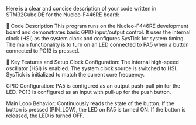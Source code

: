 Here is a clear and concise description of your code written in STM32CubeIDE for the Nucleo-F446RE board:

📝 Code Description
This program runs on the Nucleo-F446RE development board and demonstrates basic GPIO input/output control. It uses the internal clock (HSI) as the system clock and configures SysTick for system timing. The main functionality is to turn on an LED connected to PA5 when a button connected to PC13 is pressed.

🔧 Key Features and Setup
Clock Configuration:
The internal high-speed oscillator (HSI) is enabled.
The system clock source is switched to HSI.
SysTick is initialized to match the current core frequency.

GPIO Configuration:
PA5 is configured as an output push-pull pin for the LED.
PC13 is configured as an input with pull-up for the push button.

Main Loop Behavior:
Continuously reads the state of the button.
If the button is pressed (PIN_LOW), the LED on PA5 is turned ON.
If the button is released, the LED is turned OFF.


